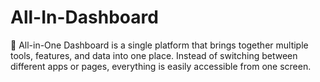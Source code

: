 # All-In-Dashboard
🔹 All-in-One Dashboard is a single platform that brings together multiple tools, features, and data into one place. Instead of switching between different apps or pages, everything is easily accessible from one screen.
